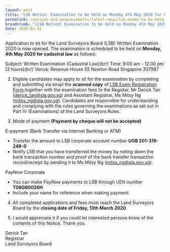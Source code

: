 ```yaml
---
layout: post
title: "LSB Notice- Examination to be held on Monday 4th May 2020 for Cadastral Law"
permalink: /notices-and-announcements/latest-news/lsb-exams-to-be-held-on-monday-4th-may-2020-cadastral-law/
breadcrumb: "[LSB Notice] Examination to be held on Monday 4th May 2020 for Cadastral Law"
date: 2020-01-31
---
```



Application to sit for the Land Surveyors Board (LSB) Written Examination 2020 is now opened. The examination is scheduled to be held on **Monday, 4th May 2020 for cadastral law** as follows:

Subject: Written Examination (Cadastral Law)(br/) Time: 9:00 am - 12:00 pm (3 hours)(br/) Venue: Revenue House 55 Newton Road Singapore 307987

2) Eligible candidates may apply to sit for the examination by completing and submitting via email the **scanned copy** of [LSB Exam Registration Form](https://mlaw-lsb-staging.netlify.com/files/examination-registration-form.pdf/);together with the examination fees to the Registar, Mr Derick Tan (derick_tan@sla.gov.sg) and Assistant Registrar, Ms Mitsy Ng (mitsy_ng@sla.gov.sg). Candidates are responsible for understanding and complying with the rules governing the examinations as set out in Part IV (Examinations) of the Land Surveyors Rules.
    
3) Mode of payment **(Payment by cheque will not be accepted)**
    

E-payment (Bank Transfer via Internet Banking or ATM)  

-   Transfer the amount to LSB corporate account number **UOB 201-319-249-0**
-   Notify LSB that you have transferred the money by noting down the bank transaction number and proof of the bank transfer transaction record/receipt by sending it to Ms Mitsy Ng (mitsy_ng@sla.gov.sg).

PayNow Corporate

-   You can make PayNow payments to LSB through UEN number **T08GB0026H**
-   Include your name for reference when making payment.

4) All completed applications and fees must reach the Land Surveyors Board by the **closing date of Friday, 13th March 2020**.
 
5) I would appreciate it if you could let interested persons know of the contents of this Notice. Thank you.
    

Derick Tan  
Registrar  
Land Surveyors Board




